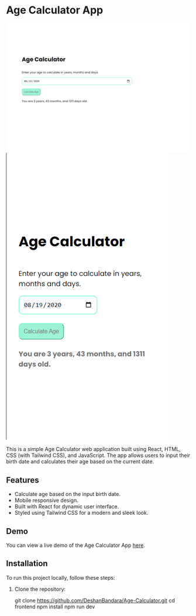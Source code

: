 # Age Calculator App

![Desktop View](1.png)
![Mobile view](2.png)

This is a simple Age Calculator web application built using React, HTML, CSS (with Tailwind CSS), and JavaScript. The app allows users to input their birth date and calculates their age based on the current date.

## Features

- Calculate age based on the input birth date.
- Mobile responsive design.
- Built with React for dynamic user interface.
- Styled using Tailwind CSS for a modern and sleek look.

## Demo

You can view a live demo of the Age Calculator App [here](#).

## Installation

To run this project locally, follow these steps:

1. Clone the repository:

   
   git clone <https://github.com/DeshanBandara/Age-Calculator.git>
   cd frontend
   npm install
   npm run dev


